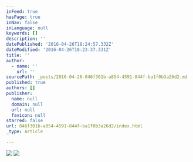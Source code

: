 ```yaml
---
inFeed: true
hasPage: true
inNav: false
inLanguage: null
keywords: []
description: ''
datePublished: '2016-04-26T18:24:57.332Z'
dateModified: '2016-04-26T18:23:37.331Z'
title: ''
author:
  - name: ''
    url: ''
sourcePath: _posts/2016-04-26-846f301b-a854-4591-844f-ba1f0b3a26d2.md
published: true
authors: []
publisher:
  name: null
  domain: null
  url: null
  favicon: null
starred: false
url: 846f301b-a854-4591-844f-ba1f0b3a26d2/index.html
_type: Article

---
```

![](https://the-grid-user-content.s3-us-west-2.amazonaws.com/a56b5a2b-d4cc-4dfe-9468-a311a3649b82.jpg)
![](https://s3-us-west-2.amazonaws.com/the-grid-img/p/decddb49cac3a888901168c8f057c17b8b2d23a0.jpg)